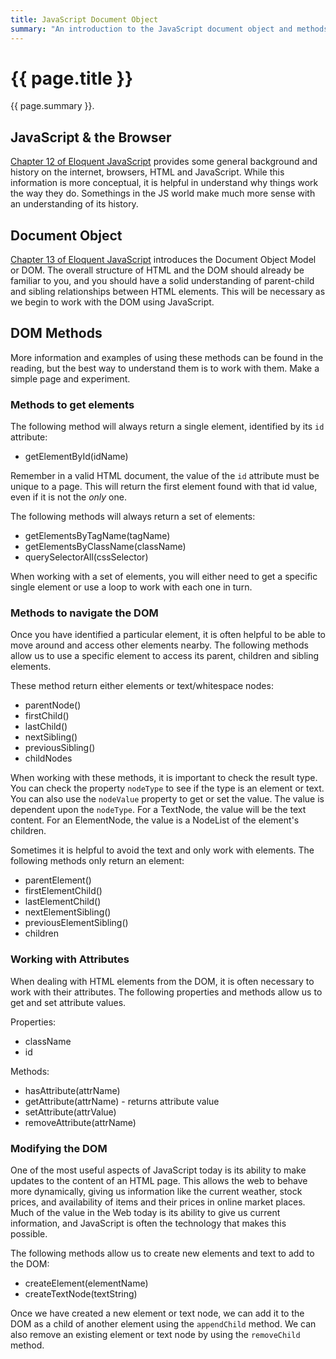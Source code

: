 ```yaml
---
title: JavaScript Document Object
summary: "An introduction to the JavaScript document object and methods for working with the DOM."
---
```


# {{ page.title }}
{{ page.summary }}.

## JavaScript & the Browser
[Chapter 12 of Eloquent JavaScript](http://eloquentjavascript.net/12_browser.html) provides some general background and history on the internet, browsers, HTML and JavaScript.  While this information is more conceptual, it is helpful in understand why things work the way they do. Somethings in the JS world make much more sense with an understanding of its history.


## Document Object
[Chapter 13 of Eloquent JavaScript](http://eloquentjavascript.net/12_browser.html) introduces the Document Object Model or DOM. The overall structure of HTML and the DOM should already be familiar to you, and you should have a solid understanding of parent-child and sibling relationships between HTML elements. This will be necessary as we begin to work with the DOM using JavaScript.

## DOM Methods
More information and examples of using these methods can be found in the reading, but the best way to understand them is to work with them.  Make a simple page and experiment.

### Methods to get elements
The following method will always return a single element, identified by its `id` attribute:

- getElementById(idName)

Remember in a valid HTML document, the value of the `id` attribute must be unique to a page. This will return the first element found with that id value, even if it is not the *only* one.

The following methods will always return a set of elements:

- getElementsByTagName(tagName)
- getElementsByClassName(className)
- querySelectorAll(cssSelector)

When working with a set of elements, you will either need to get a specific single element or use a loop to work with each one in turn.

### Methods to navigate the DOM
Once you have identified a particular element, it is often helpful to be able to move around and access other elements nearby.  The following methods allow us to use a specific element to access its parent, children and sibling elements.

These method return either elements or text/whitespace nodes:

- parentNode()
- firstChild()
- lastChild()
- nextSibling()
- previousSibling()
- childNodes

When working with these methods, it is important to check the result type. You can check the property `nodeType` to see if the type is an element or text.  You can also use the `nodeValue` property to get or set the value. The value is dependent upon the `nodeType`. For a TextNode, the value will be the text content.  For an ElementNode, the value is a NodeList of the element's children.

Sometimes it is helpful to avoid the text and only work with elements. The following methods only return an element:

- parentElement()
- firstElementChild()
- lastElementChild()
- nextElementSibling()
- previousElementSibling()
- children

### Working with Attributes
When dealing with HTML elements from the DOM, it is often necessary to work with their attributes.  The following properties and methods allow us to get and set attribute values.

Properties:

- className
- id

Methods:

- hasAttribute(attrName)
- getAttribute(attrName) - returns attribute value
- setAttribute(attrValue)
- removeAttribute(attrName)

### Modifying the DOM
One of the most useful aspects of JavaScript today is its ability to make updates to the content of an HTML page. This allows the web to behave more dynamically, giving us information like the current weather, stock prices, and availability of items and their prices in online market places. Much of the value in the Web today is its ability to give us current information, and JavaScript is often the technology that makes this possible.

The following methods allow us to create new elements and text to add to the DOM:

- createElement(elementName)
- createTextNode(textString)

Once we have created a new element or text node, we can add it to the DOM as a child of another element using the `appendChild` method. We can also remove an existing element or text node by using the `removeChild` method.
